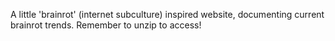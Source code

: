 A little 'brainrot' (internet subculture) inspired website, documenting current brainrot trends. Remember to unzip to access!
